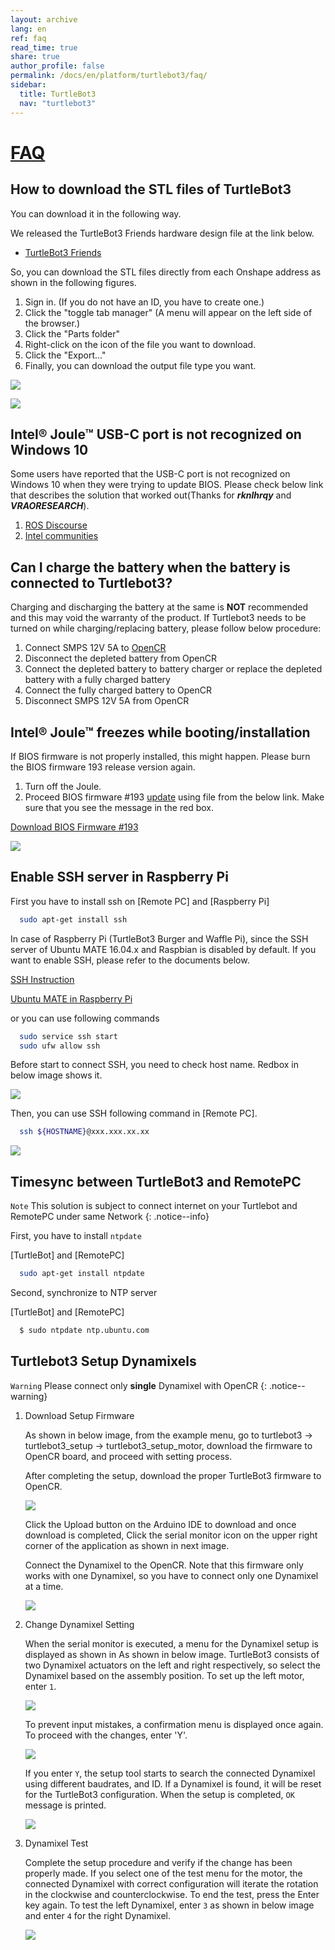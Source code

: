 ```yaml
---
layout: archive
lang: en
ref: faq
read_time: true
share: true
author_profile: false
permalink: /docs/en/platform/turtlebot3/faq/
sidebar:
  title: TurtleBot3
  nav: "turtlebot3"
---
```


<div style="counter-reset: h1 28"></div>

# [FAQ](#faq)

**How to download the STL files of TurtleBot3**
-----------------------------------------------

You can download it in the following way.

We released the TurtleBot3 Friends hardware design file at the link below.

- [TurtleBot3 Friends](http://emanual.robotis.com/docs/en/platform/turtlebot3/friends/#turtlebot3-friends-car)

So, you can download the STL files directly from each Onshape address as shown in the following figures.

1. Sign in. (If you do not have an ID, you have to create one.)
2. Click the "toggle tab manager" (A menu will appear on the left side of the browser.)
3. Click the "Parts folder"
4. Right-click on the icon of the file you want to download.
5. Click the "Export..."
6. Finally, you can download the output file type you want.

![](/assets/images/platform/turtlebot3/faq/download_the_stl_files_01.png)

![](/assets/images/platform/turtlebot3/faq/download_the_stl_files_02.png)


**Intel® Joule™ USB-C port is not recognized on Windows 10**
------------------------------------------------------------

Some users have reported that the USB-C port is not recognized on Windows 10 when they were trying to update BIOS.
Please check below link that describes the solution that worked out(Thanks for ***rknlhrqy*** and ***VRAORESEARCH***).

1. [ROS Discourse](https://discourse.ros.org/t/turtlebot-3-successfully-upload-alternative-ubuntu-desktop-16-04-to-joule/2224)
1. [Intel communities](https://communities.intel.com/thread/109766)


**Can I charge the battery when the battery is connected to Turtlebot3?**
--------------------------------------------------------------------------

Charging and discharging the battery at the same is **NOT** recommended and this may void the warranty of the product. If Turtlebot3 needs to be turned on while charging/replacing battery, please follow below procedure:

1. Connect SMPS 12V 5A to [OpenCR](http://www.robotis-shop-en.com/?act=shop_en.goods_view&GS=1366&GC=GD0B0102)
2. Disconnect the depleted battery from OpenCR
3. Connect the depleted battery to battery charger or replace the depleted battery with a fully charged battery
4. Connect the fully charged battery to OpenCR
5. Disconnect SMPS 12V 5A from OpenCR

**Intel® Joule™ freezes while booting/installation**
----------------------------------------------------

If BIOS firmware is not properly installed, this might happen. Please burn the BIOS firmware 193 release version again.

1. Turn off the Joule.
2. Proceed BIOS firmware #193 [update](https://software.intel.com/en-us/flashing-the-bios-on-joule) using file from the below link. Make sure that you see the message in the red box.

[Download BIOS Firmware #193](https://downloadmirror.intel.com/26206/eng/joule-firmware-2017-02-19-193-public.zip)

![](/assets/images/platform/turtlebot3/faq/nvstorage.png)

**Enable SSH server in Raspberry Pi**
----------------------------------------------------

First you have to install ssh on [Remote PC] and [Raspberry Pi]

``` bash
  sudo apt-get install ssh
```

In case of Raspberry Pi (TurtleBot3 Burger and Waffle Pi), since the SSH server of Ubuntu MATE 16.04.x and Raspbian is disabled by default. If you want to enable SSH, please refer to the documents below.

[SSH Instruction](https://www.raspberrypi.org/documentation/remote-access/ssh/)

[Ubuntu MATE in Raspberry Pi](https://ubuntu-mate.org/raspberry-pi/)

or you can use following commands

``` bash
  sudo service ssh start
  sudo ufw allow ssh
```

Before start to connect SSH, you need to check host name. Redbox in below image shows it.

![](/assets/images/platform/turtlebot3/faq/computer_name.png)

Then, you can use SSH following command in [Remote PC].

``` bash
  ssh ${HOSTNAME}@xxx.xxx.xx.xx
```

![](/assets/images/platform/turtlebot3/faq/connection_ssh.png)


**Timesync between TurtleBot3 and RemotePC**
----------------------------------------------------

`Note` This solution is subject to connect internet on your Turtlebot and RemotePC under same Network
{: .notice--info}

First, you have to install ``ntpdate``

[TurtleBot] and [RemotePC]

``` bash
  sudo apt-get install ntpdate
```

Second, synchronize to NTP server

[TurtleBot] and [RemotePC]

``` bash
  $ sudo ntpdate ntp.ubuntu.com
```

**Turtlebot3 Setup Dynamixels**
----------------------------------------------------

`Warning` Please connect only **single** Dynamixel with OpenCR
{: .notice--warning}


1. Download Setup Firmware

    As shown in below image, from the example menu, go to turtlebot3 → turtlebot3_setup →
    turtlebot3_setup_motor, download the firmware to OpenCR board, and proceed with setting
    process. 

    After completing the setup, download the proper TurtleBot3 firmware to OpenCR.

    ![](/assets/images/platform/turtlebot3/faq/dynamixel_setup_1.png)

    Click the Upload button on the Arduino IDE to download and once download is completed,
    Click the serial monitor icon on the upper right corner of the application as shown in next image.

    Connect the Dynamixel to the OpenCR. Note that this firmware only works with one
    Dynamixel, so you have to connect only one Dynamixel at a time.

    ![](/assets/images/platform/turtlebot3/faq/dynamixel_setup_2.png)

1. Change Dynamixel Setting

    When the serial monitor is executed, a menu for the Dynamixel setup is displayed as shown in
    As shown in below image. TurtleBot3 consists of two Dynamixel actuators on the left and right respectively, so
    select the Dynamixel based on the assembly position. To set up the left motor, enter `1`.

    ![](/assets/images/platform/turtlebot3/faq/dynamixel_setup_3.png)

    To prevent input mistakes, a confirmation menu is displayed once again. To proceed with the
    changes, enter 'Y'.

    ![](/assets/images/platform/turtlebot3/faq/dynamixel_setup_4.png)

    If you enter `Y`, the setup tool starts to search the connected Dynamixel using different
    baudrates, and ID. If a Dynamixel is found, it will be reset for the TurtleBot3 configuration.
    When the setup is completed, `OK` message is printed.

    ![](/assets/images/platform/turtlebot3/faq/dynamixel_setup_5.png)

1. Dynamixel Test

    Complete the setup procedure and verify if the change has been properly made. If you select one
    of the test menu for the motor, the connected Dynamixel with correct configuration will iterate
    the rotation in the clockwise and counterclockwise. To end the test, press the Enter key again. To
    test the left Dynamixel, enter `3` as shown in below image and enter `4` for the right Dynamixel.

    ![](/assets/images/platform/turtlebot3/faq/dynamixel_setup_6.png)